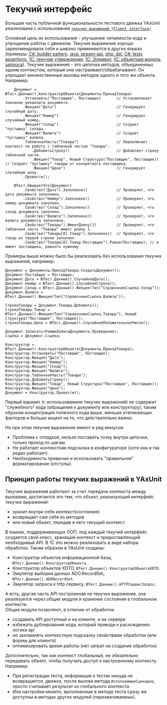 # Текучий интерфейс

Большая часть публичной функциональности тестового движка YAxUnit реализована с использование [`текучих выражений (Fluent interface)`](https://ru.wikipedia.org/wiki/Fluent_interface)

Основная цель их использования - улучшение читаемости кода и упрощение работы с движком. Текучие выражения хорошо зарекомендовали себя и широко применяются в других языках (примеры: [C#: builder pattern](https://metanit.com/sharp/patterns/6.1.php), [java: stream-api](https://javarush.com/groups/posts/2203-stream-api), [php: dsl](https://ru.hexlet.io/courses/php-object-oriented-design/lessons/fluent-interface/theory_unit), [C#: tests assertions](https://fluentassertions.com/introduction), [1С: текучие утверждения](https://habr.com/ru/articles/260013/), [1С: Элемент](https://its.1c.ru/db/pubelementlang/content/18/hdoc), [1С: объектная модель запроса](https://infostart.ru/1c/articles/1991009/)).
Текучие выражения - это цепочка методов, объединенных одним контекстом, который они настраивают/обрабатывают. Он упрощает множественные вызовы методов одного и того же объекта.
Например:

```bsl title="Создание документа с использованием текучих выражений"
    Документ = ЮТест.Данные().КонструкторОбъекта(Документы.ПриходТовара)
        .Установить("Поставщик", Поставщик)       // Устанавливает значение реквизита документа.
        .Фикция("Дата")                           // Генерирует случайную дату.
        .Фикция("Номер")                          // Генерирует случайный номер.
        .Фикция("Склад")                          // Создает "пустышку" склада.
        .Фикция("Валюта")                         // Создает "пустышку" валюты.
        .ТабличнаяЧасть("Товары")                 // Переключает контекст на работу с табличной частью "Товары".
            .ДобавитьСтроку()                     // Добавляет строку табличной части.
            .Фикция("Товар", Новый Структура("Поставщик", Поставщик)) // Создает "пустышку" товары от конкретного поставщика.
            .Фикция("Цена")                       // Генерирует случайную цену.
        .Провести();
```

```bsl title="Проверка документа с использованием текучих выражений"
    ЮТест.ОжидаетЧто(Документ)
        .Свойство("Дата").Заполнено()             // Проверяет, что дата документа заполнена.
        .Свойство("Номер").Заполнено()            // Проверяет, что номер документа заполнен.
        .Свойство("Склад").Заполнено()            // Проверяет, что склад документа заполнен.
        .Свойство("Валюта").Заполнено()           // Проверяет, что валюта документа заполнена.
        .Свойство("Товары").ИмеетДлину(1)         // Проверяет, что табличная часть "Товары" имеет длину 1.
        .Свойство("Товары[0].Товар").Заполнено()  // Проверяет, что товар из первой строки заполнен
        .Свойство("Товары[0].Товар.Поставщик").Равно(Поставщик); // и имеет поставщика, равного нужному
```

Примеры выше можно было бы реализовать без использования текучих выражений, например:

```bsl title="Создание документа с заполнением случайных значений"
Документ = Документы.ПриходТовара.СоздатьДокумент();
Документ.Поставщик = Поставщик;
Документ.Дата = ЮТест.Данные().СлучайнаяДата();
Документ.Номер = ЮТест.Данные().СлучайнаяСтрока();
Документ.Склад = ЮТест.Данные().Фикция(Тип("СправочникСсылка.Склад"));
Документ.Валюта = ЮТест.Данные().Фикция(Тип("СправочникСсылка.Валюты"));

СтрокаТовары = Документ.Товары.Добавить();
СтрокаТовары.Товар = ЮТест.Данные().Фикция(Тип("СправочникСсылка.Товары"), Новый Структура("Поставщик", Поставщик));
СтрокаТовары.Цена = ЮТест.Данные().СлучайноеПоложительноеЧисло();

Документ.Записать(РежимЗаписиДокумента.Проведение);
Ссылка = Документ.Ссылка;
```

```bsl title="Или вариант используя конструктора, но без цепочки вызовов"
Конструктор = ЮТест.Данные().КонструкторОбъекта(Документы.ПриходТовара);
Конструктор.Установить("Поставщик", Поставщик);
Конструктор.Фикция("Дата");
Конструктор.Фикция("Номер");
Конструктор.Фикция("Склад");
Конструктор.Фикция("Валюта");
Конструктор.ТабличнаяЧасть("Товары");
Конструктор.ДобавитьСтроку();
Конструктор.Фикция("Товар", Новый Структура("Поставщик", Поставщик));
Конструктор.Фикция("Цена");
Документ = Конструктор.Провести();
```

Первый вариант (с использованием текучих выражений) не содержит "служебного" кода (обращения к документу или конструктору), таким образом концентрация полезного кода выше, меньше отвлекающих факторов и больше акцент на то, что действительно важно.

Но при этом текучие выражения имеют и ряд минусов:

* Проблема с отладкой, нельзя поставить точку внутри цепочки, только проход по шагам.
* Не работает контекстная подсказка в конфигураторе (хотя она и так редко работает).
* Необходимость привычки и использовать "правильное" форматирование (отступы).

## Принцип работы текучих выражений в YAxUnit

Текучие выражения работают за счет передачи контекста между вызовами, достигается это тем, что объект, реализующий интерфейс текучих выражений:

* хранит внутри себя контекст(состояние)
* возвращает сам себя из методов
* или новый объект, передав в него текущий контекст.

В языках, поддерживающих ООП, под каждый текучий интерфейс создается свой класс, хранящий контекст и предоставляющий необходимый API. В 1С это можно реализовать в виде набора обработок.
Таким образом в YAxUnit созданы:

* Конструктор объектов информационной базы, `ЮТест.Данные().КонструкторОбъекта`.
* Конструктор объектов XDTO, `ЮТест.Данные().КонструкторОбъектаXDTO`.
* Эмулятор выборки данных ADO.RecordSet, `ЮТест.Данные().ADORecordSet`.
* Эмулятор запроса к http сервису, `ЮТест.Данные().HTTPСервисЗапрос`.

А есть, другая часть API построенная на текучих выражения, она реализуется через общие модули и хранение состояния в глобальном контексте.  
Общие модули позволяют, в отличии от обработок:

* создавать API доступный и на клиенте, и на сервере
* избежать дублирования кода, который приводи к расхождению логики api
* не захламлять контекстную подсказку свойствами обработки (или формы для клиента)
* оптимизировать время работы (нет затрат на создание обработок)

Дополнительно, так как контекст глобальный, не обязательно передавать объект, чтобы получить доступ к настроенному контексту.  
Например:

* При регистрации теста, информация о тестах никуда не возвращается, движок, после вызова метода `ИсполняемыеСценарии`, просто считывает результат из глобального контекста.
* Или настройки мокито, выполненные в методе теста сразу же доступны в методах других модулей (перехвачиваемых).
